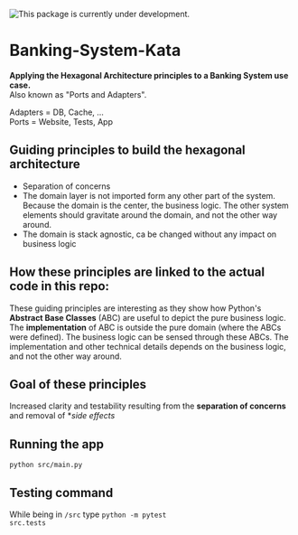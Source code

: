 ![This package is currently under development.](https://img.shields.io/badge/under-development-orange.svg)


# Banking-System-Kata
<b>Applying the Hexagonal Architecture principles to a Banking System use case.</b><br>
Also known as "Ports and Adapters".

Adapters = DB, Cache, ... <br>
Ports = Website, Tests, App



## Guiding principles to build the hexagonal architecture

<ul>
<li> Separation of concerns 
<li> The domain layer is not imported form any other part of the system. Because the domain is the center, the business logic. The other system elements should gravitate around the domain, and not the other way around.
<li> The domain is stack agnostic, ca be changed without any impact on business logic
</ul>

## How these principles are linked to the actual code in this repo: 
These guiding principles are interesting as they show how Python's <b>Abstract Base Classes</b> (ABC) are useful to depict the pure business logic.
The **implementation** of ABC is outside the pure domain (where the ABCs were defined). The business logic can be sensed through these ABCs.
The implementation and other technical details depends on the business logic, and not the other way around.

## Goal of these principles

Increased clarity and testability resulting from the **separation of concerns** and removal of **side effects*

 ## Running the app
 <code>python src/main.py</code>

 ## Testing command
 While being in <code>/src</code> type <code>python -m pytest src.tests</code>
